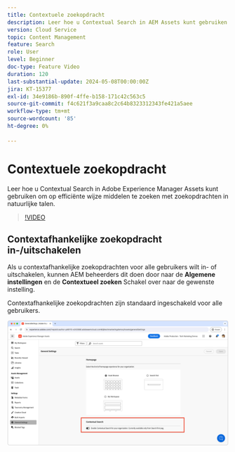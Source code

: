 ```yaml
---
title: Contextuele zoekopdracht
description: Leer hoe u Contextual Search in AEM Assets kunt gebruiken om op efficiënte wijze middelen te zoeken met zoekopdrachten in natuurlijke talen.
version: Cloud Service
topic: Content Management
feature: Search
role: User
level: Beginner
doc-type: Feature Video
duration: 120
last-substantial-update: 2024-05-08T00:00:00Z
jira: KT-15377
exl-id: 34e9186b-890f-4ffe-b158-171c42c563c5
source-git-commit: f4c621f3a9caa8c2c64b8323312343fe421a5aee
workflow-type: tm+mt
source-wordcount: '85'
ht-degree: 0%

---
```


# Contextuele zoekopdracht

Leer hoe u Contextual Search in Adobe Experience Manager Assets kunt gebruiken om op efficiënte wijze middelen te zoeken met zoekopdrachten in natuurlijke talen.

>[!VIDEO](https://video.tv.adobe.com/v/3428667/?learn=on)

## Contextafhankelijke zoekopdracht in-/uitschakelen

Als u contextafhankelijke zoekopdrachten voor alle gebruikers wilt in- of uitschakelen, kunnen AEM beheerders dit doen door naar de __Algemene instellingen__ en de __Contextueel zoeken__ Schakel over naar de gewenste instelling.

Contextafhankelijke zoekopdrachten zijn standaard ingeschakeld voor alle gebruikers.

![Contextueel zoeken inschakelen](./assets/contextual-search/enable-contextual-search.png)